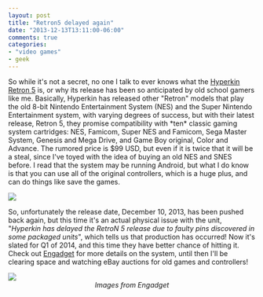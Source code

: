 ```yaml
---
layout: post
title: "Retron5 delayed again"
date: "2013-12-13T13:11:00-06:00"
comments: true
categories:
- "video games"
- geek
---
```

<p>So while it's not a secret, no one I talk to ever knows what the <a href="http://hyperkin.com">Hyperkin Retron 5</a> is, or why its release has been so anticipated by old school gamers like me. Basically, Hyperkin has released other "Retron" models that play the old 8-bit Nintendo Entertainment System (NES) and the Super Nintendo Entertainment system, with varying degrees of success, but with their latest release, Retron 5, they promise compatibility with *ten* classic gaming system cartridges: NES, Famicom, Super NES and Famicom, Sega Master System, Genesis and Mega Drive, and Game Boy original, Color and Advance. The rumored price is $99 USD, but even if it is twice that it will be a steal, since I've toyed with the idea of buying an old NES and SNES before. I read that the system may be running Android, but what I do know is that you can use all of the original controllers, which is a huge plus, and can do things like save the games.</p>
<img src="/2013/retron5.jpg" border="0">
<p>So, unfortunately the release date, December 10, 2013, has been pushed back again, but this time it's an actual physical issue with the unit, "<i>Hyperkin has delayed the RetroN 5 release due to faulty pins discovered in some packaged units</i>", which tells us that production has occurred! Now it's slated for Q1 of 2014, and this time they have better chance of hitting it. Check out <a href="http://www.engadget.com/2013/09/19/hyperkin-retron-5-game-console-on-sale-december-10/">Engadget</a> for more details on the system, until then I'll be clearing space and watching eBay auctions for old games and controllers!</p>
<img src="/2013/hyperkin00018.jpg" border="0"><br />
<div align="center"><i>Images from Engadget</i></div>
